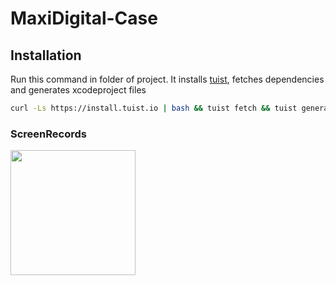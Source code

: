 # MaxiDigital-Case

## Installation
Run this command in folder of project. It installs [tuist](https://tuist.io), fetches dependencies and generates xcodeproject files
```bash
curl -Ls https://install.tuist.io | bash && tuist fetch && tuist generate
```

### ScreenRecords
<img src="assets/screenRecording.gif" width="200">

